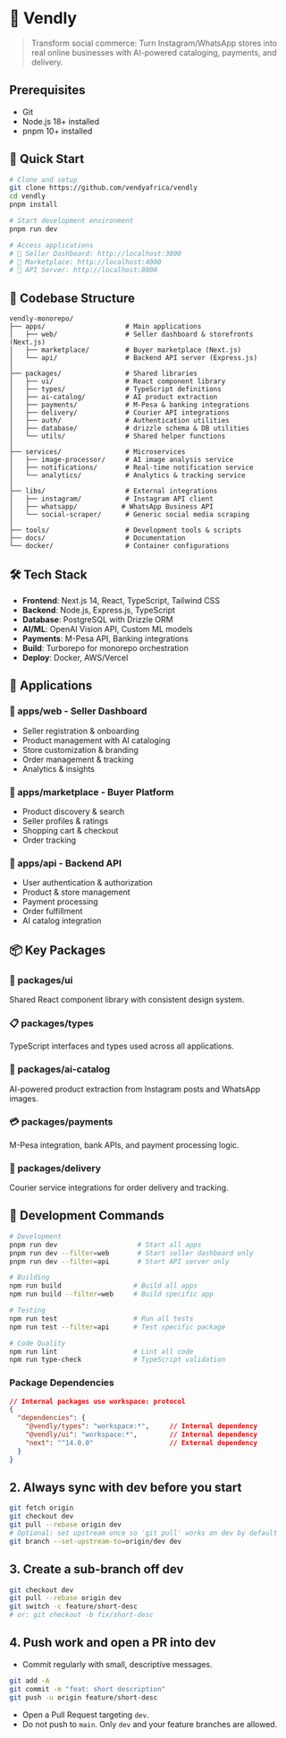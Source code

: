 # 🏪 Vendly

> Transform social commerce: Turn Instagram/WhatsApp stores into real online businesses with AI-powered cataloging, payments, and delivery.

## Prerequisites
- Git
- Node.js 18+ installed
- pnpm 10+ installed


## 🚀 Quick Start

```bash
# Clone and setup
git clone https://github.com/vendyafrica/vendly
cd vendly
pnpm install

# Start development environment
pnpm run dev

# Access applications
# 🏪 Seller Dashboard: http://localhost:3000
# 🛒 Marketplace: http://localhost:4000  
# 🔗 API Server: http://localhost:8000
```

## 📂 Codebase Structure

```
vendly-monorepo/
├── apps/                    # Main applications
│   ├── web/                 # Seller dashboard & storefronts (Next.js)
│   ├── marketplace/         # Buyer marketplace (Next.js)
│   └── api/                 # Backend API server (Express.js)
│
├── packages/                # Shared libraries
│   ├── ui/                  # React component library
│   ├── types/               # TypeScript definitions
│   ├── ai-catalog/          # AI product extraction
│   ├── payments/            # M-Pesa & banking integrations
│   ├── delivery/            # Courier API integrations
│   ├── auth/                # Authentication utilities
│   ├── database/            # drizzle schema & DB utilities
│   └── utils/               # Shared helper functions
│
├── services/                # Microservices
│   ├── image-processor/     # AI image analysis service
│   ├── notifications/       # Real-time notification service
│   └── analytics/           # Analytics & tracking service
│
├── libs/                    # External integrations
│   ├── instagram/           # Instagram API client
│   ├── whatsapp/           # WhatsApp Business API
│   └── social-scraper/      # Generic social media scraping
│
├── tools/                   # Development tools & scripts
├── docs/                    # Documentation
└── docker/                  # Container configurations
```

## 🛠️ Tech Stack

- **Frontend**: Next.js 14, React, TypeScript, Tailwind CSS
- **Backend**: Node.js, Express.js, TypeScript
- **Database**: PostgreSQL with Drizzle ORM
- **AI/ML**: OpenAI Vision API, Custom ML models
- **Payments**: M-Pesa API, Banking integrations
- **Build**: Turborepo for monorepo orchestration
- **Deploy**: Docker, AWS/Vercel

## 📱 Applications

### 🏪 apps/web - Seller Dashboard
- Seller registration & onboarding
- Product management with AI cataloging
- Store customization & branding
- Order management & tracking
- Analytics & insights

### 🛒 apps/marketplace - Buyer Platform  
- Product discovery & search
- Seller profiles & ratings
- Shopping cart & checkout
- Order tracking

### 🔗 apps/api - Backend API
- User authentication & authorization
- Product & store management
- Payment processing
- Order fulfillment
- AI catalog integration

## 📦 Key Packages

### 🎨 packages/ui
Shared React component library with consistent design system.

### 📋 packages/types  
TypeScript interfaces and types used across all applications.

### 🤖 packages/ai-catalog
AI-powered product extraction from Instagram posts and WhatsApp images.

### 💳 packages/payments
M-Pesa integration, bank APIs, and payment processing logic.

### 🚚 packages/delivery
Courier service integrations for order delivery and tracking.


## 🔧 Development Commands

```bash
# Development
pnpm run dev                    # Start all apps
pnpm run dev --filter=web       # Start seller dashboard only
pnpm run dev --filter=api       # Start API server only

# Building
npm run build                  # Build all apps
npm run build --filter=web     # Build specific app

# Testing
npm run test                   # Run all tests
npm run test --filter=api      # Test specific package

# Code Quality
npm run lint                   # Lint all code
npm run type-check             # TypeScript validation
```

### Package Dependencies
```json
// Internal packages use workspace: protocol
{
  "dependencies": {
    "@vendly/types": "workspace:*",     // Internal dependency
    "@vendly/ui": "workspace:*",        // Internal dependency
    "next": "^14.0.0"                   // External dependency
  }
}
```
## 2. Always sync with dev before you start
```sh
git fetch origin
git checkout dev
git pull --rebase origin dev
# Optional: set upstream once so 'git pull' works on dev by default
git branch --set-upstream-to=origin/dev dev
```

## 3. Create a sub-branch off dev
```sh
git checkout dev
git pull --rebase origin dev
git switch -c feature/short-desc
# or: git checkout -b fix/short-desc
```

## 4. Push work and open a PR into dev
- Commit regularly with small, descriptive messages.
```sh
git add -A
git commit -m "feat: short description"
git push -u origin feature/short-desc
```
- Open a Pull Request targeting `dev`.
- Do not push to `main`. Only `dev` and your feature branches are allowed.
